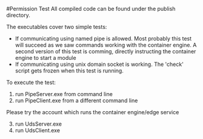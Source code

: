 #Permission Test
All compiled code can be found under the publish directory.

The executables cover two simple tests:
- If communicating using named pipe is allowed. Most probably this test will succeed as we saw commands working with the container engine. A second version of this test is comming, directly instructing the container engine to start a module
- If communicating using unix domain socket is working. The 'check' script gets frozen when this test is running.

To execute the test:
1) run PipeServer.exe from command line
2) run PipeClient.exe from a different command line

Please try the account which runs the container engine/edge service

3) run UdsServer.exe
4) run UdsClient.exe
